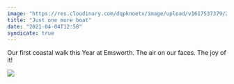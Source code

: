 ```yaml
---
image: "https://res.cloudinary.com/dqpknoetx/image/upload/v1617537379/2F6F191E-BA77-4854-A6DB-C32367FB2C6E_wko4zo.jpg"
title: "Just one more boat"
date: "2021-04-04T12:58"
syndicate: true
---
```

Our first coastal walk this Year at Emsworth. The air on our faces. The joy of it!

![](https://res.cloudinary.com/dqpknoetx/image/upload/v1617537379/2F6F191E-BA77-4854-A6DB-C32367FB2C6E_wko4zo.jpg)